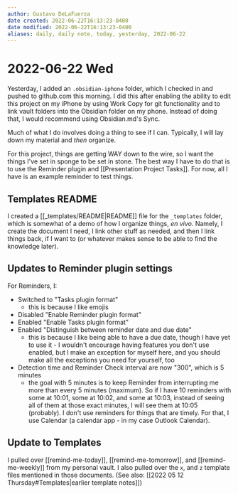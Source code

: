 ```yaml
---
author: Gustavo DeLaFuerza
date created: 2022-06-22T16:13:23-0400
date modified: 2022-06-22T16:13:23-0400
aliases: daily, daily note, today, yesterday, 2022-06-22
---
```


# 2022-06-22 Wed

Yesterday, I added an `.obsidian-iphone` folder, which I checked in and pushed to github.com this morning. I did this after enabling the ability to edit this project on my iPhone by using Work Copy for git functionality and to link vault folders into the Obsidian folder on my phone. Instead of doing that, I would recommend using Obsidian.md's Sync. 

Much of what I do involves doing a thing to see if I can. Typically, I will lay down my material and *then* organize.

For this project, things are getting WAY down to the wire, so I want the things I've set in sponge to be set in stone. The best way I have to do that is to use the Reminder plugin and [[Presentation Project Tasks]]. For now, all I have is an example reminder to test things. 

## Templates README

I created a [[_templates/README|README]] file for the `_templates` folder, which is somewhat of a demo of how I organize things, *en vivo*. Namely, I create the document I need, I link other stuff as needed, and then I link things back, if I want to (or whatever makes sense to be able to find the knowledge later). 

## Updates to Reminder plugin settings

For Reminders, I:
- Switched to "Tasks plugin format" 
	- this is because I like emojis
- Disabled "Enable Reminder plugin format"
- Enabled "Enable Tasks plugin format"
- Enabled "Distinguish between reminder date and due date" 
	- this is because I like being able to have a due date, though I have yet to use it - I wouldn't encourage having features you don't use enabled, but I make an exception for myself here, and you should make all the exceptions you need for yourself, too
- Detection time and Reminder Check interval are now "300", which is 5 minutes
	- the goal with 5 minutes is to keep Reminder from interrupting me more than every 5 minutes (maximum). So if I have 10 reminders with some at 10:01, some at 10:02, and some at 10:03, instead of seeing all of them at those exact minutes, I will see them at 10:05 (probably). I don't use reminders for things that are timely. For that, I use Calendar (a calendar app - in my case Outlook Calendar).

## Update to Templates

I pulled over [[remind-me-today]], [[remind-me-tomorrow]], and [[remind-me-weekly]] from my personal vault. I also pulled over the `x`, and `z` template files mentioned in those documents. (See also: [[2022 05 12 Thursday#Templates|earlier template notes]])